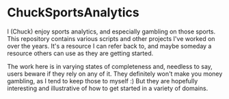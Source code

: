 # ChuckSportsAnalytics

I (Chuck) enjoy sports analytics, and especially gambling on those sports. This repository contains various scripts and other projects I've worked on over the years. It's a resource I can refer back to, and maybe someday a resource others can use as they are getting started. 

The work here is in varying states of completeness and, needless to say, users beware if they rely on any of it. They definitely won't make you money gambling, as I tend to keep those to myself :) But they are hopefully interesting and illustrative of how to get started in a variety of domains.  
